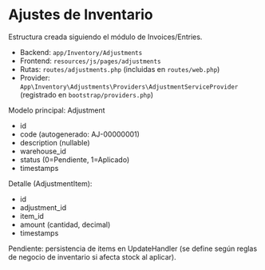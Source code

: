 # Ajustes de Inventario

Estructura creada siguiendo el módulo de Invoices/Entries.

- Backend: `app/Inventory/Adjustments`
- Frontend: `resources/js/pages/adjustments`
- Rutas: `routes/adjustments.php` (incluidas en `routes/web.php`)
- Provider: `App\Inventory\Adjustments\Providers\AdjustmentServiceProvider` (registrado en `bootstrap/providers.php`)

Modelo principal: Adjustment
- id
- code (autogenerado: AJ-00000001)
- description (nullable)
- warehouse_id
- status (0=Pendiente, 1=Aplicado)
- timestamps

Detalle (AdjustmentItem):
- id
- adjustment_id
- item_id
- amount (cantidad, decimal)
- timestamps

Pendiente: persistencia de items en UpdateHandler (se define según reglas de negocio de inventario si afecta stock al aplicar).

